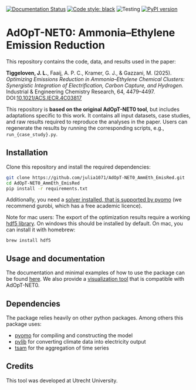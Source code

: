 [![Documentation Status](https://readthedocs.org/projects/adopt-net0/badge/?version=latest)](https://adopt-net0.readthedocs.io/en/latest/?badge=latest)
[![Code style: black](https://img.shields.io/badge/code%20style-black-000000.svg)](https://github.com/psf/black)
![Testing](https://github.com/UU-ER/AdOpT-NET0/actions/workflows/00publish_tests.yml/badge.svg?branch=main)
[![PyPI version](https://badge.fury.io/py/adopt-net0.svg)](https://pypi.org/project/adopt-net0/)

# AdOpT-NET0: Ammonia–Ethylene Emission Reduction

This repository contains the code, data, and results used in the paper:

**Tiggeloven, J. L.**, Faaij, A. P. C., Kramer, G. J., & Gazzani, M. (2025).  
*Optimizing Emissions Reduction in Ammonia–Ethylene Chemical Clusters: Synergistic Integration of Electrification, Carbon Capture, and Hydrogen.*  
Industrial & Engineering Chemistry Research, 64, 4479–4497. DOI:[10.1021/ACS.IECR.4C03817](https://doi.org/10.1021/ACS.IECR.4C03817)

This repository is **based on the original AdOpT-NET0 tool**, but includes adaptations specific to this work. It contains all input datasets, case studies, and raw results required to reproduce the analyses in the paper. Users can regenerate the results by running the corresponding scripts, e.g., `run_{case_study}.py`.

## Installation

Clone this repository and install the required dependencies:

```bash
git clone https://github.com/julia1071/AdOpT-NET0_AmmEth_EmisRed.git
cd AdOpT-NET0_AmmEth_EmisRed
pip install -r requirements.txt
```

Additionally, you need a [solver installed, that is supported by pyomo](https://pyomo.readthedocs.io/en/stable/solving_pyomo_models.html#supported-solvers)
(we recommend gurobi, which has a free academic licence).

Note for mac users: The export of the optimization results require a working
[hdf5 library](https://www.hdfgroup.org/solutions/hdf5/). On windows this should be
installed by default. On mac, you can install it with homebrew:

```brew install hdf5```

## Usage and documentation
The documentation and minimal examples of how to use the package can be found 
[here](https://adopt-net0.readthedocs.io/en/latest/index.html). We also provide a 
[visualization tool](https://resultvisualization.streamlit.app/) that is compatible 
with AdOpT-NET0.

## Dependencies
The package relies heavily on other python packages. Among others this package uses:

- [pyomo](https://github.com/Pyomo/pyomo) for compiling and constructing the model
- [pvlib](https://github.com/pvlib/pvlib-python) for converting climate data into 
  electricity output
- [tsam](https://github.com/FZJ-IEK3-VSA/tsam) for the aggregation of time series

## Credits
This tool was developed at Utrecht University.
